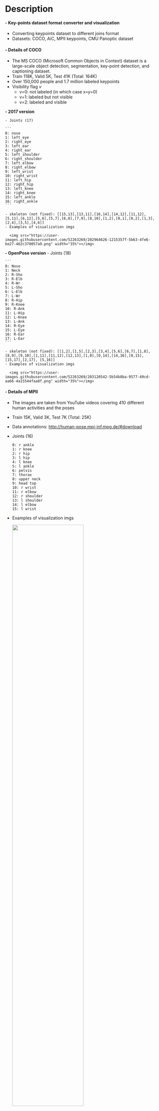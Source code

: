 
Description
=============

#### - Key-points dataset format converter and visualization
  
  - Converting keypoints dataset to different joins format
  - Datasets: COCO, AiC, MPII keypoints, CMU Panoptic dataset

#### - Details of COCO
  
  - The MS COCO (Microsoft Common Objects in Context) dataset is a large-scale object detection, segmentation, key-point detection, and captioning dataset.
  - Train 118K, Valid 5K, Test 41K (Total: 164K) 
  - Over 150,000 people and 1.7 million labeled keypoints
  - Visibility flag *v*
    - v=0: not labeled (in which case x=y=0)
    - v=1: labeled but not visible
    - v=2: labeled and visible
    
  **- 2017 version** 
    
    - Joints (17)
    
    ```
    0: nose
    1: left_eye
    2: right_eye
    3: left_ear
    4: right_ear
    5: left_shoulder
    6: right_shoulder
    7: left_elbow
    8: right_elbow
    9: left_wrist
    10: right_wrist
    11: left_hip
    12: right_hip
    13: left_knee
    14: right_knee
    15: left_ankle
    16: right_ankle
    ```
    
    - skeleton (not fixed): [[15,13],[13,11],[16,14],[14,12],[11,12],[5,11],[6,12],[5,6],[5,7],[6,8],[7,9],[8,10],[1,2],[0,1],[0,2],[1,3],[2,4],[3,5],[4,6]]
    - Examples of visualization imgs

      <img src="https://user-images.githubusercontent.com/52263269/202964626-1215357f-5b63-4fe6-be27-462c370057a9.png" width="35%"></img>
 
  **- OpenPose version**
    - Joints (18)
    
    ```
    0: Nose
    1: Neck
    2: R-Sho
    3: R-Elb
    4: R-Wr
    5: L-Sho
    6: L-Elb
    7: L-Wr
    8: R-Hip
    9: R-Knee
    10: R-Ank
    11: L-Hip
    12: L-Knee
    13: L-Ank
    14: R-Eye
    15: L-Eye
    16: R-Ear
    17: L-Ear
    ```
    
    - skeleton (not fixed): [[1,2],[1,5],[2,3],[3,4],[5,6],[6,7],[1,8],[8,9],[9,10],[1,11],[11,12],[12,13],[1,0],[0,14],[14,16],[0,15],[15,17],[2,17], [5,16]]    
    - Examples of visualization imgs
 
      <img src="https://user-images.githubusercontent.com/52263269/203120542-5b54b8ba-9577-49cd-aa66-4a15544faa8f.png" width="35%"></img>

#### - Details of MPII
  - The images are taken from YouTube videos covering 410 different human activities and the poses
  - Train 15K, Valid 3K, Test 7K (Total: 25K)
  - Data annotations: http://human-pose.mpi-inf.mpg.de/#download
  - Joints (16)
    
    ```
    0: r ankle
    1: r knee
    2: r hip
    3: l hip
    4: l knee
    5: l ankle
    6: pelvis
    7: thorax 
    8: upper neck
    9: head top
    10: r wrist
    11: r elbow
    12: r shoulder
    13: l shoulder
    14: l elbow
    15: l wrist
    ```
    
  - Examples of visualization imgs
  
    <img src="https://user-images.githubusercontent.com/52263269/202661901-41e34c4d-5dca-48e2-8885-4711c19f1d66.png" width="70%"></img>

#### - Details of CMU Panoptic (Projected 2D keypoints from 3D keypoints)
  
##### - COCO19 keypoints version
    - Joints (19)

    ```
    0: Neck
    1: Nose
    2: BodyCenter (center of hips)
    3: lShoulder
    4: lElbow
    5: lWrist,
    6: lHip
    7: lKnee
    8: lAnkle
    9: rShoulder
    10: rElbow
    11: rWrist
    12: rHip
    13: rKnee
    14: rAnkle
    15: lEye
    16: lEar
    17: rEye
    18: rEar
    ```
      
    - skeleton (not fixed): [[0,1],[0,3],[3,4],[4,5],[0,2],[2,6],[6,7],[7,8],[2,12],[12,13],[13,14],[0,9],[9,10],[10,11]]
    - Examples of visualization imgs
    
      <img src="https://user-images.githubusercontent.com/52263269/202973034-14198c77-ced2-4ad8-8d66-4393f9e03c25.png" width="70%"></img>

Contents
=============
#### - Key-points dataset format converter

#### - Visualization of keypoints

Datasets
=============

#### - MMPOSE documents of keypoints

[https://mmpose.readthedocs.io/en/latest/tasks/2d_body_keypoint.html](https://mmpose.readthedocs.io/en/latest/tasks/2d_body_keypoint.html)

#### - COC0 keypoints dataset

[https://cocodataset.org/#home](https://cocodataset.org/#home)

[https://paperswithcode.com/dataset/coco](https://paperswithcode.com/dataset/coco)

#### - AiC (Attributes in Crowd) keypoints dataset

https://github.com/fabbrimatteo/AiC-Dataset

#### - MPII keypoints dataset

http://human-pose.mpi-inf.mpg.de/#download

https://paperswithcode.com/dataset/mpii

#### - CMU Panoptic

https://www.cs.cmu.edu/~hanbyulj/panoptic-studio/

https://github.com/CMU-Perceptual-Computing-Lab/panoptic-toolbox

Author
=============

#### - LinkedIn: https://www.linkedin.com/in/taeyong-kong-016bb2154

#### - Blog URL: https://blog.naver.com/qbxlvnf11

#### - Email: qbxlvnf11@google.com, qbxlvnf11@naver.com

